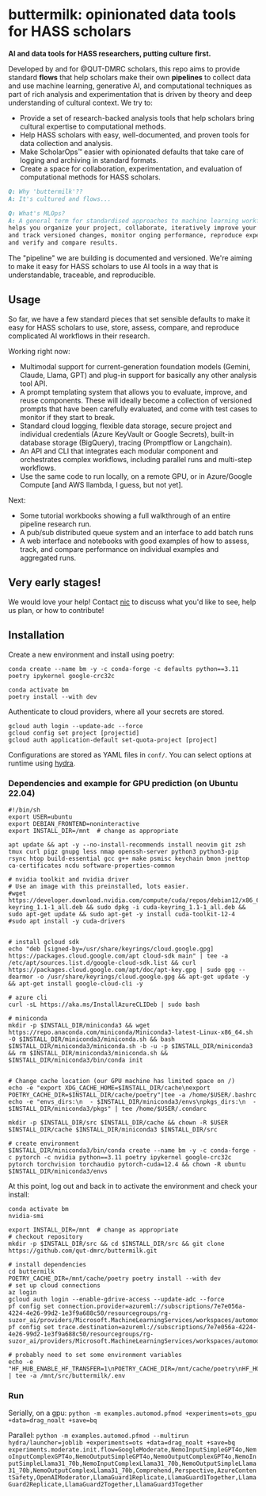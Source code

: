 # buttermilk: opinionated data tools for HASS scholars

**AI and data tools for HASS researchers, putting culture first.**

Developed by and for @QUT-DMRC scholars, this repo aims to provide standard **flows** that help scholars make their own **pipelines** to collect data and use machine learning, generative AI, and computational techniques as part of rich analysis and experimentation that is driven by theory and deep understanding of cultural context. We try to:

* Provide a set of research-backed analysis tools that help scholars bring cultural expertise to computational methods.
* Help HASS scholars with easy, well-documented, and proven tools for data collection and analysis.
* Make ScholarOps™ easier with opinionated defaults that take care of logging and archiving in standard formats.
* Create a space for collaboration, experimentation, and evaluation of computational methods for HASS scholars.

```md
Q: Why 'buttermilk'??
A: It's cultured and flows...
```

```md
Q: What's MLOps?
A: A general term for standardised approaches to machine learning workflows that 
helps you organize your project, collaborate, iteratively improve your analysis 
and track versioned changes, monitor onging performance, reproduce experiments, 
and verify and compare results. 
```

The "pipeline" we are building is documented and versioned. We're aiming to make it easy for HASS scholars to use AI tools in a way that is understandable, traceable, and reproducible.

## Usage

So far, we have a few standard pieces that set sensible defaults to make it easy for HASS scholars to use, store, assess, compare, and reproduce complicated AI workflows in their research.

Working right now:

* Multimodal support for current-generation foundation models (Gemini, Claude, Llama, GPT) and plug-in support for basically any other analysis tool API.
* A prompt templating system that allows you to evaluate, improve, and reuse components. These will ideally become a collection of versioned prompts that have been carefully evaluated, and come with test cases to monitor if they start to break.
* Standard cloud logging, flexible data storage, secure project and individual credentials (Azure KeyVault or Google Secrets), built-in database storage (BigQuery), tracing (Promptflow or Langchain).
* An API and CLI that integrates each modular component and orchestrates complex workflows, including parallel runs and multi-step workflows.
* Use the same code to run locally, on a remote GPU, or in Azure/Google Compute [and AWS llambda, I guess, but not yet].

Next:

* Some tutorial workbooks showing a full walkthrough of an entire pipeline research run.
* A pub/sub distributed queue system and an interface to add batch runs
* A web interface and notebooks with good examples of how to assess, track, and compare performance on individual examples and aggregated runs.

## Very early stages!

We would love your help! Contact [nic](mailto:n.suzor@qut.edu.au) to discuss what you'd like to see, help us plan, or how to contribute!

## Installation

Create a new environment and install using poetry:

```shell
conda create --name bm -y -c conda-forge -c defaults python==3.11 poetry ipykernel google-crc32c

conda activate bm
poetry install --with dev
```

Authenticate to cloud providers, where all your secrets are stored.

```shell
gcloud auth login --update-adc --force
gcloud config set project [projectid]
gcloud auth application-default set-quota-project [project]
```

Configurations are stored as YAML files in `conf/`. You can select options at runtime using [hydra](https://hydra.cc).

### Dependencies and example for GPU prediction (on Ubuntu 22.04)

```shell
#!/bin/sh
export USER=ubuntu
export DEBIAN_FRONTEND=noninteractive
export INSTALL_DIR=/mnt  # change as appropriate

apt update && apt -y --no-install-recommends install neovim git zsh tmux curl pigz gnupg less nmap openssh-server python3 python3-pip rsync htop build-essential gcc g++ make psmisc keychain bmon jnettop ca-certificates ncdu software-properties-common

# nvidia toolkit and nvidia driver
# Use an image with this preinstalled, lots easier.
#wget https://developer.download.nvidia.com/compute/cuda/repos/debian12/x86_64/cuda-keyring_1.1-1_all.deb && sudo dpkg -i cuda-keyring_1.1-1_all.deb && sudo apt-get update && sudo apt-get -y install cuda-toolkit-12-4
#sudo apt install -y cuda-drivers


# install gcloud sdk
echo "deb [signed-by=/usr/share/keyrings/cloud.google.gpg] https://packages.cloud.google.com/apt cloud-sdk main" | tee -a /etc/apt/sources.list.d/google-cloud-sdk.list && curl https://packages.cloud.google.com/apt/doc/apt-key.gpg | sudo gpg --dearmor -o /usr/share/keyrings/cloud.google.gpg && apt-get update -y && apt-get install google-cloud-cli -y

# azure cli
curl -sL https://aka.ms/InstallAzureCLIDeb | sudo bash

# miniconda
mkdir -p $INSTALL_DIR/miniconda3 && wget https://repo.anaconda.com/miniconda/Miniconda3-latest-Linux-x86_64.sh -O $INSTALL_DIR/miniconda3/miniconda.sh && bash $INSTALL_DIR/miniconda3/miniconda.sh -b -u -p $INSTALL_DIR/miniconda3 && rm $INSTALL_DIR/miniconda3/miniconda.sh && $INSTALL_DIR/miniconda3/bin/conda init


# Change cache location (our GPU machine has limited space on /)
echo -e "export XDG_CACHE_HOME=$INSTALL_DIR/cache\nexport POETRY_CACHE_DIR=$INSTALL_DIR/cache/poetry"|tee -a /home/$USER/.bashrc
echo -e "envs_dirs:\n  - $INSTALL_DIR/miniconda3/envs\npkgs_dirs:\n  - $INSTALL_DIR/miniconda3/pkgs" | tee /home/$USER/.condarc

mkdir -p $INSTALL_DIR/src $INSTALL_DIR/cache && chown -R $USER $INSTALL_DIR/cache $INSTALL_DIR/miniconda3 $INSTALL_DIR/src

# create environment
$INSTALL_DIR/miniconda3/bin/conda create --name bm -y -c conda-forge -c pytorch -c nvidia python==3.11 poetry ipykernel google-crc32c pytorch torchvision torchaudio pytorch-cuda=12.4 && chown -R ubuntu $INSTALL_DIR/miniconda3/envs
```

At this point, log out and back in to activate the environment and check your install:

```shell
conda activate bm
nvidia-smi

export INSTALL_DIR=/mnt  # change as appropriate
# checkout repository
mkdir -p $INSTALL_DIR/src && cd $INSTALL_DIR/src && git clone https://github.com/qut-dmrc/buttermilk.git

# install dependencies
cd buttermilk
POETRY_CACHE_DIR=/mnt/cache/poetry poetry install --with dev
# set up cloud connections
az login
gcloud auth login --enable-gdrive-access --update-adc --force
pf config set connection.provider=azureml://subscriptions/7e7e056a-4224-4e26-99d2-1e3f9a688c50/resourcegroups/rg-suzor_ai/providers/Microsoft.MachineLearningServices/workspaces/automod
pf config set trace.destination=azureml://subscriptions/7e7e056a-4224-4e26-99d2-1e3f9a688c50/resourcegroups/rg-suzor_ai/providers/Microsoft.MachineLearningServices/workspaces/automod

# probably need to set some environment variables
echo -e "HF_HUB_ENABLE_HF_TRANSFER=1\nPOETRY_CACHE_DIR=/mnt/cache/poetry\nHF_HOME=/mnt/cache/hf\nPF_WORKER_COUNT=24\nPF_BATCH_METHOD=fork" | tee -a /mnt/src/buttermilk/.env
```

### Run

Serially, on a gpu:
`python -m examples.automod.pfmod +experiments=ots_gpu +data=drag_noalt +save=bq`

Parallel:
`python -m examples.automod.pfmod --multirun hydra/launcher=joblib +experiments=ots +data=drag_noalt +save=bq experiments.moderate.init.flow=GoogleModerate,NemoInputSimpleGPT4o,NemoInputComplexGPT4o,NemoOutputSimpleGPT4o,NemoOutputComplexGPT4o,NemoInputSimpleLlama31_70b,NemoInputComplexLlama31_70b,NemoOutputSimpleLlama31_70b,NemoOutputComplexLlama31_70b,Comprehend,Perspective,AzureContentSafety,OpenAIModerator,LlamaGuard1Replicate,LlamaGuard1Together,LlamaGuard2Replicate,LlamaGuard2Together,LlamaGuard3Together`